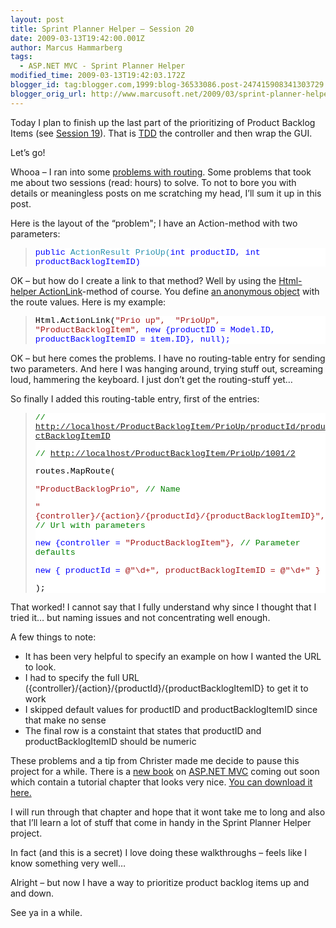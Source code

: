 ```yaml
---
layout: post
title: Sprint Planner Helper – Session 20
date: 2009-03-13T19:42:00.001Z
author: Marcus Hammarberg
tags:
  - ASP.NET MVC - Sprint Planner Helper
modified_time: 2009-03-13T19:42:03.172Z
blogger_id: tag:blogger.com,1999:blog-36533086.post-247415908341303729
blogger_orig_url: http://www.marcusoft.net/2009/03/sprint-planner-helper-session-20.html
---
```



Today I plan to finish up the last part of the prioritizing of Product
Backlog Items (see <a
href="http://www.marcusoft.net/2009/03/sprint-planner-helper-session-19.html"
target="_blank">Session 19</a>). That is
<a href="http://en.wikipedia.org/wiki/Test-driven_development"
target="_blank">TDD</a> the controller and then wrap the GUI.

Let’s go!

Whooa – I ran into some <a
href="http://www.marcusoft.net/2009/03/aspnet-mvc-parameters-dictionary.html"
target="_blank">problems with routing</a>. Some problems that took me
about two sessions (read: hours) to solve. To not to bore you with
details or meaningless posts on me scratching my head, I’ll sum it up in
this post.

Here is the layout of the “problem"; I have an Action-method with two
parameters:

> <div
> style="font-size: 10pt; background: white; color: black; font-family: courier new">
>
> <span style="color: blue">public <span
> style="color: #2b91af">ActionResult PrioUp(<span
> style="color: blue">int productID, <span
> style="color: blue">int productBacklogItemID)
>
> </div>

OK – but how do I create a link to that method? Well by using the <a
href="http://stephenwalther.com/blog/archive/2009/03/03/chapter-6-understanding-html-helpers.aspx"
target="_blank">Html-helper ActionLink</a>-method of course. You define
<a href="http://www.programmersheaven.com/2/CSharp3-3"
target="_blank">an anonymous object</a> with the route values. Here is
my example:

> <div
> style="font-size: 10pt; background: white; color: black; font-family: courier new">
>
> Html.ActionLink(<span style="color: #a31515">"Prio up",  <span
> style="color: #a31515">"PrioUp", <span
> style="color: #a31515">"ProductBacklogItem", <span
> style="color: blue">new {productID = Model.ID,
> productBacklogItemID = item.ID}, <span
> style="color: blue">null);
>
> </div>

OK – but here comes the problems. I have no routing-table entry for
sending two parameters. And here I was hanging around, trying stuff out,
screaming loud, hammering the keyboard. I just don’t get the
routing-stuff yet…

So finally I added this routing-table entry, first of the entries:

> <div
> style="font-size: 10pt; background: white; color: black; font-family: courier new">
>
> <span style="color: green">//
> <http://localhost/ProductBacklogItem/PrioUp/productId/productBacklogItemID>
>
> <span style="color: green">//
> <http://localhost/ProductBacklogItem/PrioUp/1001/2>
>
> routes.MapRoute(
>
> <span
> style="color: #a31515">"ProductBacklogPrio",
> <span style="color: green">// Name
>
> <span
> style="color: #a31515">"{controller}/{action}/{productId}/{productBacklogItemID}",
> <span style="color: green">// Url with parameters
>
> <span style="color: blue">new {controller =
> <span
> style="color: #a31515">"ProductBacklogItem"},
> <span style="color: green">// Parameter defaults
>
> <span style="color: blue">new { productId =
> <span style="color: #a31515">@"\d+", productBacklogItemID =
> <span style="color: #a31515">@"\d+" }
>
> );
>
> </div>

That worked! I cannot say that I fully understand why since I thought
that I tried it… but naming issues and not concentrating well enough.

A few things to note:

- It has been very helpful to specify an example on how I wanted the
    URL to look.
- I had to specify the full URL
    ({controller}/{action}/{productId}/{productBacklogItemID} to get it
    to work
- I skipped default values for productID and productBacklogItemID
    since that make no sense
- The final row is a constaint that states that productID and
    productBacklogItemID should be numeric

These problems and a tip from Christer made me decide to pause this
project for a while. There is a <a
href="http://www.amazon.com/gp/product/0470384611?ie=UTF8&amp;tag=scoblo04-20&amp;linkCode=xm2&amp;camp=1789&amp;creativeASIN=0470384611"
target="_blank">new book</a> on
<a href="http://www.asp.net/mvc/" target="_blank">ASP.NET MVC</a> coming
out soon which contain a tutorial chapter that looks very nice. <a
href="http://aspnetmvcbook.s3.amazonaws.com/aspnetmvc-nerdinner_v1.pdf"
target="_blank">You can download it here.</a>

I will run through that chapter and hope that it wont take me to long
and also that I’ll learn a lot of stuff that come in handy in the Sprint
Planner Helper project.

In fact (and this is a secret) I love doing these walkthroughs – feels
like I know something very well…

Alright – but now I have a way to prioritize product backlog items up
and and down.

See ya in a while.
